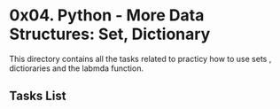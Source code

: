 # 0x04. Python - More Data Structures: Set, Dictionary

This directory contains all the tasks related to practicy how to use sets , dictioraries and the labmda function.

## Tasks List

